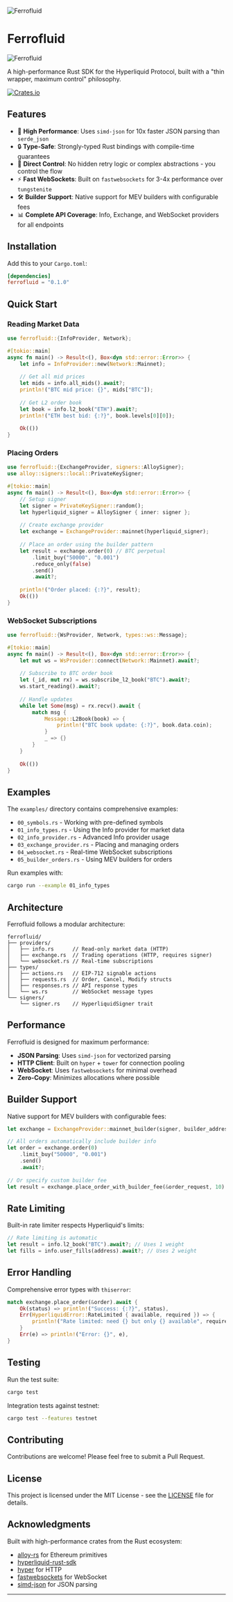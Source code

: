 ![Ferrofluid](ferrofluid-background.png)

# Ferrofluid

![Ferrofluid](ferrofluid-background.png)

A high-performance Rust SDK for the Hyperliquid Protocol, built with a "thin wrapper, maximum control" philosophy.

[![Crates.io](https://img.shields.io/crates/v/ferrofluid.svg)](https://crates.io/crates/ferrofluid)

## Features

- 🚀 **High Performance**: Uses `simd-json` for 10x faster JSON parsing than `serde_json`
- 🔒 **Type-Safe**: Strongly-typed Rust bindings with compile-time guarantees
- 🎯 **Direct Control**: No hidden retry logic or complex abstractions - you control the flow
- ⚡ **Fast WebSockets**: Built on `fastwebsockets` for 3-4x performance over `tungstenite`
- 🛠️ **Builder Support**: Native support for MEV builders with configurable fees
- 📊 **Complete API Coverage**: Info, Exchange, and WebSocket providers for all endpoints

## Installation

Add this to your `Cargo.toml`:

```toml
[dependencies]
ferrofluid = "0.1.0"
```

## Quick Start

### Reading Market Data

```rust
use ferrofluid::{InfoProvider, Network};

#[tokio::main]
async fn main() -> Result<(), Box<dyn std::error::Error>> {
    let info = InfoProvider::new(Network::Mainnet);
    
    // Get all mid prices
    let mids = info.all_mids().await?;
    println!("BTC mid price: {}", mids["BTC"]);
    
    // Get L2 order book
    let book = info.l2_book("ETH").await?;
    println!("ETH best bid: {:?}", book.levels[0][0]);
    
    Ok(())
}
```

### Placing Orders

```rust
use ferrofluid::{ExchangeProvider, signers::AlloySigner};
use alloy::signers::local::PrivateKeySigner;

#[tokio::main]
async fn main() -> Result<(), Box<dyn std::error::Error>> {
    // Setup signer
    let signer = PrivateKeySigner::random();
    let hyperliquid_signer = AlloySigner { inner: signer };
    
    // Create exchange provider
    let exchange = ExchangeProvider::mainnet(hyperliquid_signer);
    
    // Place an order using the builder pattern
    let result = exchange.order(0) // BTC perpetual
        .limit_buy("50000", "0.001")
        .reduce_only(false)
        .send()
        .await?;
        
    println!("Order placed: {:?}", result);
    Ok(())
}
```

### WebSocket Subscriptions

```rust
use ferrofluid::{WsProvider, Network, types::ws::Message};

#[tokio::main]
async fn main() -> Result<(), Box<dyn std::error::Error>> {
    let mut ws = WsProvider::connect(Network::Mainnet).await?;
    
    // Subscribe to BTC order book
    let (_id, mut rx) = ws.subscribe_l2_book("BTC").await?;
    ws.start_reading().await?;
    
    // Handle updates
    while let Some(msg) = rx.recv().await {
        match msg {
            Message::L2Book(book) => {
                println!("BTC book update: {:?}", book.data.coin);
            }
            _ => {}
        }
    }
    
    Ok(())
}
```

## Examples

The `examples/` directory contains comprehensive examples:

- `00_symbols.rs` - Working with pre-defined symbols
- `01_info_types.rs` - Using the Info provider for market data
- `02_info_provider.rs` - Advanced Info provider usage
- `03_exchange_provider.rs` - Placing and managing orders
- `04_websocket.rs` - Real-time WebSocket subscriptions
- `05_builder_orders.rs` - Using MEV builders for orders

Run examples with:
```bash
cargo run --example 01_info_types
```

## Architecture

Ferrofluid follows a modular architecture:

```
ferrofluid/
├── providers/
│   ├── info.rs      // Read-only market data (HTTP)
│   ├── exchange.rs  // Trading operations (HTTP, requires signer)
│   └── websocket.rs // Real-time subscriptions
├── types/
│   ├── actions.rs   // EIP-712 signable actions
│   ├── requests.rs  // Order, Cancel, Modify structs
│   ├── responses.rs // API response types
│   └── ws.rs        // WebSocket message types
└── signers/
    └── signer.rs    // HyperliquidSigner trait
```

## Performance

Ferrofluid is designed for maximum performance:

- **JSON Parsing**: Uses `simd-json` for vectorized parsing
- **HTTP Client**: Built on `hyper` + `tower` for connection pooling
- **WebSocket**: Uses `fastwebsockets` for minimal overhead
- **Zero-Copy**: Minimizes allocations where possible

## Builder Support

Native support for MEV builders with configurable fees:

```rust
let exchange = ExchangeProvider::mainnet_builder(signer, builder_address);

// All orders automatically include builder info
let order = exchange.order(0)
    .limit_buy("50000", "0.001")
    .send()
    .await?;
    
// Or specify custom builder fee
let result = exchange.place_order_with_builder_fee(&order_request, 10).await?;
```

## Rate Limiting

Built-in rate limiter respects Hyperliquid's limits:

```rust
// Rate limiting is automatic
let result = info.l2_book("BTC").await?; // Uses 1 weight
let fills = info.user_fills(address).await?; // Uses 2 weight
```

## Error Handling

Comprehensive error types with `thiserror`:

```rust
match exchange.place_order(&order).await {
    Ok(status) => println!("Success: {:?}", status),
    Err(HyperliquidError::RateLimited { available, required }) => {
        println!("Rate limited: need {} but only {} available", required, available);
    }
    Err(e) => println!("Error: {}", e),
}
```

## Testing

Run the test suite:

```bash
cargo test
```

Integration tests against testnet:
```bash
cargo test --features testnet
```

## Contributing

Contributions are welcome! Please feel free to submit a Pull Request.

## License

This project is licensed under the MIT License - see the [LICENSE](LICENSE) file for details.

## Acknowledgments

Built with high-performance crates from the Rust ecosystem:
- [alloy-rs](https://github.com/alloy-rs/alloy) for Ethereum primitives
- [hyperliquid-rust-sdk](https://github.com/hyperliquid-dex/hyperliquid-rust-sdk/tree/master)
- [hyper](https://hyper.rs/) for HTTP
- [fastwebsockets](https://github.com/littledivy/fastwebsockets) for WebSocket
- [simd-json](https://github.com/simd-lite/simd-json) for JSON parsing

---
